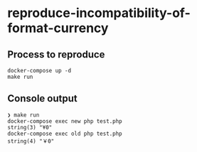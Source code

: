 # reproduce-incompatibility-of-format-currency

## Process to reproduce

```
docker-compose up -d
make run
```

## Console output

```
❯ make run
docker-compose exec new php test.php
string(3) "¥0"
docker-compose exec old php test.php
string(4) "￥0"
```
